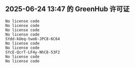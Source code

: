 ## 2025-06-24 13:47 的 GreenHub 许可证
```
No license code
No license code
No license code
No license code
SYdd-kUeq-two6-JPC8-6C64
No license code
No license code
SYcE-QcrT-LF4y-NhC8-53F2
No license code
No license code
```
